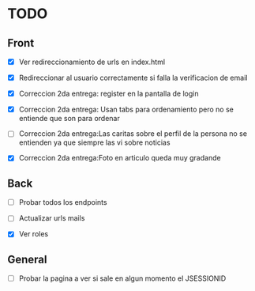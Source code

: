 # TODO

## Front
- [x] Ver redireccionamiento de urls en index.html 
- [x] Redireccionar al usuario correctamente si falla la verificacion de email
- [x] Correccion 2da entrega: register en la pantalla de login
- [x] Correccion 2da entrega: Usan tabs para ordenamiento pero no se entiende que son para ordenar
- [ ] Correccion 2da entrega:Las caritas sobre el perfil de la persona no se entienden ya que siempre las vi sobre noticias
- [x] Correccion 2da entrega:Foto en articulo queda muy gradande


## Back
- [ ] Probar todos los endpoints
- [ ] Actualizar urls mails
- [x] Ver roles


## General
- [ ] Probar la pagina a ver si sale en algun momento el JSESSIONID